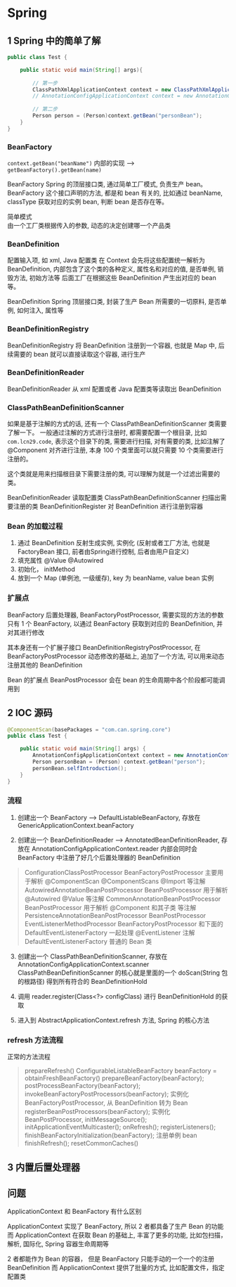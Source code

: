 # Spring 

## 1 Spring 中的简单了解

```java
public class Test {

    public static void main(String[] args){
        
        // 第一步
        ClassPathXmlApplicationContext context = new ClassPathXmlApplicationContext("XML 配置文件路径");
        // AnnotationConfigApplicationContext context = new AnnotationConfigApplicationContext("配置类");
        
        // 第二步
        Person person = (Person)context.getBean("personBean");
    }
}
```

### BeanFactory

``context.getBean("beanName")`` 内部的实现 --> ``getBeanFactory().getBean(name)``

BeanFactory Spring 的顶层接口类, 通过简单工厂模式, 负责生产 bean。
BeanFactory 这个接口声明的方法, 都是和 bean 有关的, 比如通过 beanName, classType 获取对应的实例 bean, 判断 bean 是否存在等。

简单模式  
由一个工厂类根据传入的参数, 动态的决定创建哪一个产品类

### BeanDefinition

配置输入项, 如 xml, Java 配置类
在 Context 会先将这些配置统一解析为 BeanDefinition, 内部包含了这个类的各种定义, 属性名和对应的值, 是否单例, 销毁方法, 初始方法等
后面工厂在根据这些 BeanDefinition 产生出对应的 bean
等。

BeanDefinition Spring 顶层接口类, 封装了生产 Bean 所需要的一切原料, 是否单例, 如何注入, 属性等


### BeanDefinitionRegistry

BeanDefinitionRegistry 将 BeanDefinition 注册到一个容器, 也就是 Map 中, 后续需要的 bean 就可以直接读取这个容器, 进行生产

### BeanDefinitionReader

BeanDefinitionReader 从 xml 配置或者 Java 配置类等读取出 BeanDefinition

### ClassPathBeanDefinitionScanner
如果是基于注解的方式的话, 还有一个 ClassPathBeanDefinitionScanner 类需要了解一下。
一般通过注解的方式进行注册时, 都需要配置一个根目录, 比如 `com.lcn29.code`, 表示这个目录下的类, 需要进行扫描, 对有需要的类, 比如注解了 
@Component 对齐进行注册, 本身 100 个类里面可以就只需要 10 个类需要进行注册的。

这个类就是用来扫描根目录下需要注册的类, 可以理解为就是一个过滤出需要的类。

BeanDefinitionReader 读取配置类
ClassPathBeanDefinitionScanner  扫描出需要注册的类
BeanDefinitionRegister 对 BeanDefinition 进行注册到容器


### Bean 的加载过程

1. 通过 BeanDefinition 反射生成实例, 实例化 (反射或者工厂方法, 也就是 FactoryBean 接口, 前者由Spring进行控制, 后者由用户自定义)
2. 填充属性 @Value @Autowired 
3. 初始化， initMethod 
4. 放到一个 Map (单例池, 一级缓存), key 为 beanName, value bean 实例


### 扩展点

BeanFactory 后置处理器,
BeanFactoryPostProcessor, 需要实现的方法的参数只有 1 个 BeanFactory,
以通过 BeanFactory 获取到对应的 BeanDefinition, 并对其进行修改

其本身还有一个扩展子接口 BeanDefinitionRegistryPostProcessor,
在 BeanFactoryPostProcessor 动态修改的基础上, 追加了一个方法, 可以用来动态注册其他的 BeanDefinition

Bean 的扩展点 BeanPostProcessor
会在 bean 的生命周期中各个阶段都可能调用到

## 2 IOC 源码

```java
@ComponentScan(basePackages = "com.can.spring.core") 
public class Test {

    public static void main(String[] args) {
        AnnotationConfigApplicationContext context = new AnnotationConfigApplicationContext(ApplicationContext.class);
        Person personBean = (Person) context.getBean("person");
        personBean.selfIntroduction();
    }
}
```

### 流程

1. 创建出一个 BeanFactory --> DefaultListableBeanFactory, 存放在 GenericApplicationContext.beanFactory

2. 创建出一个 BeanDefinitionReader --> AnnotatedBeanDefinitionReader, 存放在 AnnotationConfigApplicationContext.reader
内部会同时会 BeanFactory 中注册了好几个后置处理器的 BeanDefinition
> ConfigurationClassPostProcessor BeanFactoryPostProcessor  主要用于解析 @ComponentScan @ComponentScans @Import 等注解
> AutowiredAnnotationBeanPostProcessor BeanPostProcessor 用于解析 @Autowired @Value 等注解
> CommonAnnotationBeanPostProcessor BeanPostProcessor 用于解析 @Component 和其子类 等注解
> PersistenceAnnotationBeanPostProcessor BeanPostProcessor
> EventListenerMethodProcessor BeanFactoryPostProcessor 和下面的 DefaultEventListenerFactory 一起处理 @EventListener 注解
> DefaultEventListenerFactory 普通的 Bean 类


3. 创建出一个 ClassPathBeanDefinitionScanner, 存放在 AnnotationConfigApplicationContext.scanner  
   ClassPathBeanDefinitionScanner 的核心就是里面的一个 doScan(String 包的根路径) 得到所有符合的 BeanDefinitionHold
   
4. 调用 reader.register(Class<?> configClass) 进行 BeanDefinitionHold 的获取
5. 进入到 AbstractApplicationContext.refresh 方法, Spring 的核心方法

### refresh 方法流程

正常的方法流程
> prepareRefresh()
> ConfigurableListableBeanFactory beanFactory = obtainFreshBeanFactory()
> prepareBeanFactory(beanFactory);
> postProcessBeanFactory(beanFactory);
> invokeBeanFactoryPostProcessors(beanFactory); 实例化 BeanFactoryPostProcessor, 从 BeanDefinition 转为 Bean
> registerBeanPostProcessors(beanFactory); 实例化 BeanPostProcessor,
> initMessageSource();
> initApplicationEventMulticaster();
> onRefresh();
> registerListeners();
> finishBeanFactoryInitialization(beanFactory); 注册单例 bean
> finishRefresh();
> resetCommonCaches()

## 3 内置后置处理器



## 问题

ApplicationContext 和 BeanFactory 有什么区别

ApplicationContext 实现了 BeanFactory, 所以 2 者都具备了生产 Bean 的功能
而 ApplicationContext 在获取 Bean 的基础上, 丰富了更多的功能, 比如包扫描，解析, 国际化, Spring 容器生命周期等

2 者都能作为 Bean 的容器，
但是 BeanFactory 只能手动的一个一个的注册 BeanDefinition
而 ApplicationContext 提供了批量的方式, 比如配置文件，指定配置类